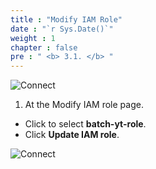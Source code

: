```yaml
---
title : "Modify IAM Role"
date : "`r Sys.Date()`"
weight : 1
chapter : false
pre : " <b> 3.1. </b> "
---
```



   
![Connect](/images/3.connect/001-connect.png)

1. At the Modify IAM role page.
  + Click to select **batch-yt-role**.
  + Click **Update IAM role**.


![Connect](/images/3.connect/002-connect.png)